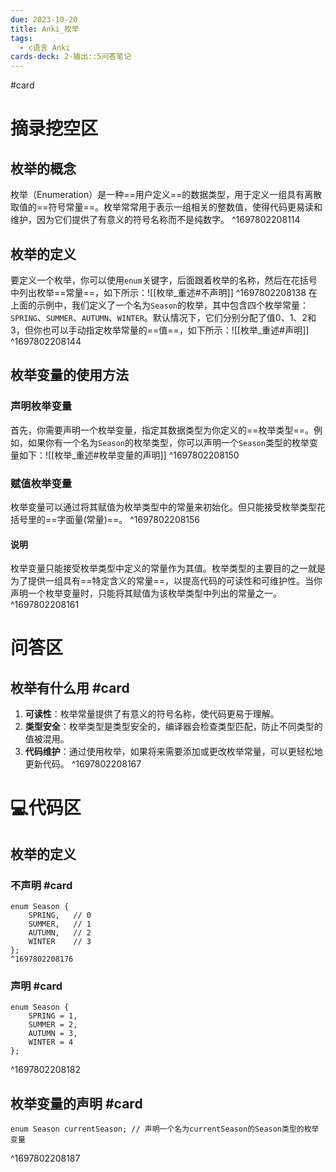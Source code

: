 ```yaml
---
due: 2023-10-20
title: Anki_枚举
tags:
  - c语言 Anki
cards-deck: 2-输出::5问答笔记
---
```


#card


# 摘录挖空区
## 枚举的概念
枚举（Enumeration）是一种==用户定义==的数据类型，用于定义一组具有离散取值的==符号常量==。枚举常常用于表示一组相关的整数值，使得代码更易读和维护，因为它们提供了有意义的符号名称而不是纯数字。
^1697802208114

## 枚举的定义
要定义一个枚举，你可以使用`enum`关键字，后面跟着枚举的名称，然后在花括号中列出枚举==常量==，如下所示：![[枚举_重述#不声明]]
^1697802208138
在上面的示例中，我们定义了一个名为`Season`的枚举，其中包含四个枚举常量：`SPRING`、`SUMMER`、`AUTUMN`、`WINTER`。默认情况下，它们分别分配了值0、1、2和3，但你也可以手动指定枚举常量的==值==，如下所示：![[枚举_重述#声明]]
^1697802208144

## 枚举变量的使用方法
### 声明枚举变量
首先，你需要声明一个枚举变量，指定其数据类型为你定义的==枚举类型==。例如，如果你有一个名为`Season`的枚举类型，你可以声明一个`Season`类型的枚举变量如下：![[枚举_重述#枚举变量的声明]]
^1697802208150
### 赋值枚举变量
枚举变量可以通过将其赋值为枚举类型中的常量来初始化。但只能接受枚举类型花括号里的==字面量(常量)==。
^1697802208156

#### 说明
枚举变量只能接受枚举类型中定义的常量作为其值。枚举类型的主要目的之一就是为了提供一组具有==特定含义的常量==，以提高代码的可读性和可维护性。当你声明一个枚举变量时，只能将其赋值为该枚举类型中列出的常量之一。
^1697802208161

# 问答区 

## 枚举有什么用 #card
1. **可读性**：枚举常量提供了有意义的符号名称，使代码更易于理解。
2. **类型安全**：枚举类型是类型安全的，编译器会检查类型匹配，防止不同类型的值被混用。
3. **代码维护**：通过使用枚举，如果将来需要添加或更改枚举常量，可以更轻松地更新代码。
^1697802208167






# 💻代码区

## 枚举的定义 
### 不声明 #card 
```
enum Season {
    SPRING,   // 0
    SUMMER,   // 1
    AUTUMN,   // 2
    WINTER    // 3
};
^1697802208176

```
### 声明 #card 
```
enum Season {
    SPRING = 1,
    SUMMER = 2,
    AUTUMN = 3,
    WINTER = 4
};
```
^1697802208182


## 枚举变量的声明 #card 
```
enum Season currentSeason; // 声明一个名为currentSeason的Season类型的枚举变量
```
^1697802208187

